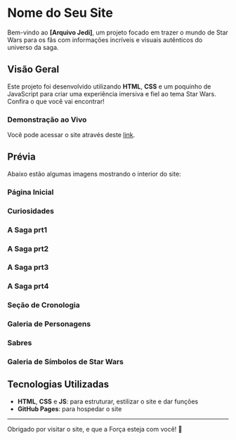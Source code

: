 # Nome do Seu Site

Bem-vindo ao **[Arquivo Jedi]**, um projeto focado em trazer o mundo de Star Wars para os fãs com informações incríveis e visuais autênticos do universo da saga.

## Visão Geral

Este projeto foi desenvolvido utilizando **HTML**, **CSS** e um poquinho de JavaScript para criar uma experiência imersiva e fiel ao tema Star Wars. Confira o que você vai encontrar!

### Demonstração ao Vivo

Você pode acessar o site através deste [link](https://henriqueysm.github.io/Arquivo-Jedi/).

## Prévia

Abaixo estão algumas imagens mostrando o interior do site:

### Página Inicial


### Curiosidades 


### A Saga prt1

### A Saga prt2

### A Saga prt3

### A Saga prt4


### Seção de Cronologia


### Galeria de Personagens


### Sabres 


### Galeria de Símbolos de Star Wars



## Tecnologias Utilizadas
- **HTML**, **CSS** e **JS**: para estruturar, estilizar o site e dar funções
- **GitHub Pages**: para hospedar o site


---

Obrigado por visitar o site, e que a Força esteja com você! 🌌
